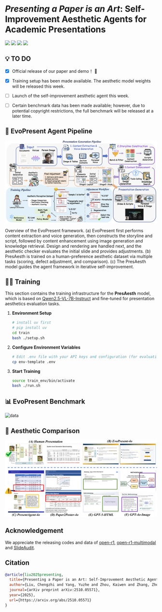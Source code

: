 # *Presenting a Paper is an Art*: Self-Improvement Aesthetic Agents for Academic Presentations

<a href='https://arxiv.org/abs/2510.05571'><img src='https://img.shields.io/badge/Paper-Arxiv-red'></a> <a href='https://evopresent.github.io/'><img src='https://img.shields.io/badge/Project-Page-green'></a> <a href='https://huggingface.co/datasets/TobyYang7/EvoPresent'><img src='https://img.shields.io/badge/🤗-Dataset-blue'></a> <a href='https://evopresent.github.io/#demo'><img src='https://img.shields.io/badge/Demo-Live-orange'></a>
</a>



 ## 💡 TO DO 
- [X] Official release of our paper and demo！ 🎉
- [X] Training setup has been made available. The aesthetic model weights will be released this week.
- [ ] Launch of the self-improvement aesthetic agent this week.
- [ ] Certain benchmark data has been made available; however, due to potential copyright restrictions, the full benchmark will be released at a later time. 


## 🚀  EvoPresent Agent Pipeline

![Pipeline](asset/pipeline.png)

Overview of the EvoPresent framework. (a) EvoPresent first performs content extraction and voice generation, then constructs the storyline and script, followed by content enhancement using image generation and knowledge retrieval. Design and rendering are handled next, and the aesthetic checker evaluates the initial slide and provides adjustments. (b) PresAesth is trained on a human-preference aesthetic dataset via multiple tasks (scoring, defect adjustment, and comparison). (c) The PresAesth model guides the agent framework in iterative self-improvement.

## 🏋️‍♂️ Training

This section contains the training infrastructure for the **PresAesth** model, which is based on [Qwen2.5-VL-7B-Instruct](https://huggingface.co/Qwen/Qwen2.5-VL-7B-Instruct) and fine-tuned for presentation aesthetics evaluation tasks.

1. **Environment Setup**
   ```bash
   # install uv first
   # pip install uv
   cd train
   bash ./setup.sh
   ```

2. **Configure Environment Variables**
   ```bash
   # Edit .env file with your API keys and configuration (for evaluation and verification)
   cp env-template .env
   ```

3. **Start Training**
   ```bash
   source train_env/bin/activate
   bash ./run.sh
   ```

## 📊 EvoPresent Benchmark
![data](asset/data.jpg)

## 🎨 Aesthetic Comparison

![data](asset/compare.jpg)

## Acknowledgement
We appreciate the releasing codes and data of [open-r1](https://github.com/huggingface/open-r1), [open-r1-multimodal](https://github.com/EvolvingLMMs-Lab/open-r1-multimodal) and [SlideAudit](https://github.com/zhuohaouw/SlideAudit).

## Citation

```bibtex
@article{liu2025presenting,
  title={Presenting a Paper is an Art: Self-Improvement Aesthetic Agents for Academic Presentations},
  author={Liu, Chengzhi and Yang, Yuzhe and Zhou, Kaiwen and Zhang, Zhen and Fan, Yue and Xie, Yanan and Qi, Peng and Wang, Xin Eric},
  journal={arXiv preprint arXiv:2510.05571},
  year={2025},
  url={https://arxiv.org/abs/2510.05571}
}
```
